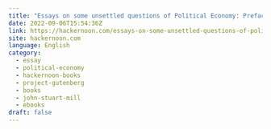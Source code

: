 ```yaml
---
title: "Essays on some unsettled questions of Political Economy: Preface"
date: 2022-09-06T15:54:36Z
link: https://hackernoon.com/essays-on-some-unsettled-questions-of-political-economy-preface?source=rss&utm_medium=RSS&utm_source=news.12bit.vn
site: hackernoon.com
language: English
category:
  - essay
  - political-economy
  - hackernoon-books
  - project-gutenberg
  - books
  - john-stuart-mill
  - ebooks
draft: false
---
```

